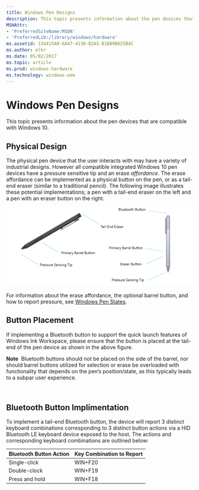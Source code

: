 ```yaml
---
title: Windows Pen Designs
description: This topic presents information about the pen devices that are compatible with Windows 10.
MSHAttr:
- 'PreferredSiteName:MSDN'
- 'PreferredLib:/library/windows/hardware'
ms.assetid: 134415A0-6A47-4130-B2A5-B1B89B625B4C
ms.author: elkr
ms.date: 05/02/2017
ms.topic: article
ms.prod: windows-hardware
ms.technology: windows-oem
---
```


# Windows Pen Designs


This topic presents information about the pen devices that are compatible with Windows 10.

## Physical Design


The physical pen device that the user interacts with may have a variety of industrial designs. However all compatible integrated Windows 10 pen devices have a pressure sensitive tip and an erase *affordance*. The erase affordance can be implemented as a physical button on the pen, or as a tail-end eraser (similar to a traditional pencil). The following image illustrates these potential implementations; a pen with a tail-end eraser on the left and a pen with an eraser button on the right.

![windows pen designs, showing the pressure sensing tips, some buttons, and implementations for an erase feature.](../images/pen-designs-v2.png)

For information about the erase affordance, the optional barrel button, and how to report pressure, see [Windows Pen States](windows-pen-states.md).

## Button Placement


If implementing a Bluetooth button to support the quick launch features of Windows Ink Workspace, please ensure that the button is placed at the tail-end of the pen device as shown in the above figure.

**Note**  Bluetooth buttons should not be placed on the side of the barrel, nor should barrel buttons utilized for selection or erase be overloaded with functionality that depends on the pen’s position/state, as this typically leads to a subpar user experience.  

 

## Bluetooth Button Implimentation


To implement a tail-end Bluetooth button, the device will report 3 distinct keyboard combinations corresponding to 3 distinct button actions via a HID Bluetooth LE keyboard device exposed to the host. The actions and corresponding keyboard combinations are outlined below:

| Bluetooth Button Action | Key Combination to Report |
|-------------------------|---------------------------|
| Single-click            | WIN+F20                   |
| Double-clock            | WIN+F19                   |
| Press and hold          | WIN+F18                   |

 

 

 






